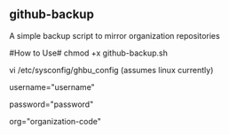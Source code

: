 ## github-backup

A simple backup script to mirror organization repositories

#How to Use#
chmod +x github-backup.sh

vi /etc/sysconfig/ghbu_config (assumes linux currently)

username="username"

password="password"

org="organization-code"
